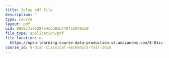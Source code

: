 ```yaml
---
title: 3play pdf file
description: ''
type: course
layout: pdf
uid: 8850c7ae5287e4cdb8ab7f0fb20701a9
file_type: application/pdf
file_location: >-
  https://open-learning-course-data-production.s3.amazonaws.com/8-01sc-classical-mechanics-fall-2016/8850c7ae5287e4cdb8ab7f0fb20701a9_xZn4l1TSvPQ.pdf
course_id: 8-01sc-classical-mechanics-fall-2016
---
```

